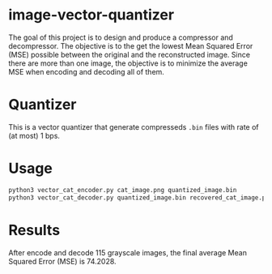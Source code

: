 # image-vector-quantizer
The goal of this project is to design and produce a compressor and decompressor.
The objective is to the get the lowest Mean Squared Error (MSE) possible between the original and the reconstructed image. Since there are more than one image, the objective is to minimize the average MSE when encoding and decoding all of them.

# Quantizer
This is a vector quantizer that generate compresseds `.bin` files with rate of (at most) 1 bps.

# Usage
```bash
python3 vector_cat_encoder.py cat_image.png quantized_image.bin
python3 vector_cat_decoder.py quantized_image.bin recovered_cat_image.png
```

# Results
After encode and decode 115 grayscale images, the final average Mean Squared Error (MSE) is 74.2028. 